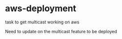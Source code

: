 # aws-deployment
task to get multicast working on aws

Need to update on the multicast feature to be deployed
